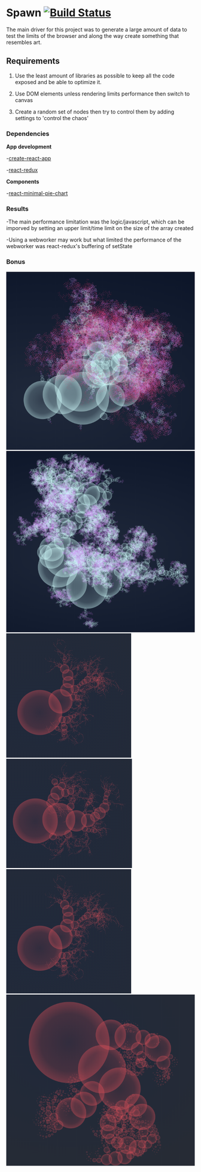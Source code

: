 # Spawn [![Build Status](https://travis-ci.com/AhmedAbuelaish/spawn-react-redux.svg?branch=master)](https://travis-ci.com/AhmedAbuelaish/spawn-react-redux)
The main driver for this project was to generate a large amount of data to test the limits of the browser and along the way create something that resembles art.

## Requirements

1. Use the least amount of libraries as possible to keep all the code exposed and be able to optimize it.

2. Use DOM elements unless rendering limits performance then switch to canvas

3. Create a random set of nodes then try to control them by adding settings to 'control the chaos'

### Dependencies

**App development**

-[create-react-app](https://www.npmjs.com/package/create-react-app)

-[react-redux](https://www.npmjs.com/package/react-redux)

**Components**

-[react-minimal-pie-chart](https://www.npmjs.com/package/react-minimal-pie-chart)

### Results

-The main performance limitation was the logic/javascript, which can be imporved by setting an upper limit/time limit on the size of the array created

-Using a webworker may work but what limited the performance of the webworker was react-redux's buffering of setState

### Bonus
![alt text](https://github.com/AhmedAbuelaish/spawn-react-redux/blob/master/images/Capture.PNG?raw=true)
![alt text](https://github.com/AhmedAbuelaish/spawn-react-redux/blob/master/images/Capture2.PNG?raw=true)
![alt text](https://github.com/AhmedAbuelaish/spawn-react-redux/blob/master/images/1%200%20100%200%20-60%2090.PNG?raw=true)
![alt text](https://github.com/AhmedAbuelaish/spawn-react-redux/blob/master/images/1%200%20100%200%20-60%2090%20(1).PNG?raw=true)
![alt text](https://github.com/AhmedAbuelaish/spawn-react-redux/blob/master/images/1%200%20100%200%20-60%2090.PNG?raw=true)
![alt text](https://github.com/AhmedAbuelaish/spawn-react-redux/blob/master/images/1%2033%20100%200%20-30%2090.PNG?raw=true)



